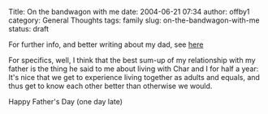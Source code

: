 Title: On the bandwagon with me
date: 2004-06-21 07:34
author: offby1
category: General Thoughts
tags: family
slug: on-the-bandwagon-with-me
status: draft

For further info, and better writing about my dad, see [here](http://www.livejournal.com/users/vernondalhart/108232.html)

For specifics, well, I think that the best sum-up of my relationship with my father is the thing he said to me about living with Char and I for half a year: It's nice that we get to experience living together as adults and equals, and thus get to know each other better than otherwise we would.

Happy Father's Day (one day late)

